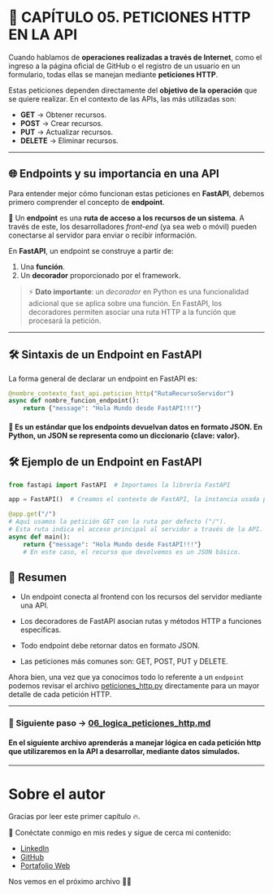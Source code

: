 # 📌 CAPÍTULO 05. PETICIONES HTTP EN LA API

Cuando hablamos de **operaciones realizadas a través de Internet**, como el ingreso a la página oficial de GitHub o el registro de un usuario en un formulario, todas ellas se manejan mediante **peticiones HTTP**.  

Estas peticiones dependen directamente del **objetivo de la operación** que se quiere realizar. En el contexto de las APIs, las más utilizadas son:

- **GET** → Obtener recursos.
- **POST** → Crear recursos.
- **PUT** → Actualizar recursos.
- **DELETE** → Eliminar recursos.

---

## 🌐 Endpoints y su importancia en una API

Para entender mejor cómo funcionan estas peticiones en **FastAPI**, debemos primero comprender el concepto de **endpoint**.

🔹 Un **endpoint** es una **ruta de acceso a los recursos de un sistema**. A través de este, los desarrolladores *front-end* (ya sea web o móvil) pueden conectarse al servidor para enviar o recibir información.  

En **FastAPI**, un endpoint se construye a partir de:
1. Una **función**.
2. Un **decorador** proporcionado por el framework.

> ⚡ **Dato importante**: un *decorador* en Python es una funcionalidad adicional que se aplica sobre una función. En FastAPI, los decoradores permiten asociar una ruta HTTP a la función que procesará la petición.

---

## 🛠️ Sintaxis de un Endpoint en FastAPI

La forma general de declarar un endpoint en FastAPI es:

```python
@nombre_contexto_fast_api.peticion_http("RutaRecursoServidor")
async def nombre_funcion_endpoint():
    return {"message": "Hola Mundo desde FastAPI!!!"}
```

#### 📌 Es un estándar que los endpoints devuelvan datos en formato JSON.  En Python, un JSON se representa como un diccionario {clave: valor}.

## 🛠️ Ejemplo de un Endpoint en FastAPI

```python
from fastapi import FastAPI  # Importamos la librería FastAPI

app = FastAPI()  # Creamos el contexto de FastAPI, la instancia usada por Uvicorn

@app.get("/")  
# Aquí usamos la petición GET con la ruta por defecto ("/").
# Esta ruta indica el acceso principal al servidor a través de la API.
async def main():
    return {"message": "Hola Mundo desde FastAPI!!!"}  
    # En este caso, el recurso que devolvemos es un JSON básico.
```

## 📌 Resumen

- Un endpoint conecta al frontend con los recursos del servidor mediante una API.

- Los decoradores de FastAPI asocian rutas y métodos HTTP a funciones específicas.

- Todo endpoint debe retornar datos en formato JSON.

- Las peticiones más comunes son: GET, POST, PUT y DELETE.

Ahora bien, una vez que ya conocimos todo lo referente a un `endpoint` podemos revisar el archivo [peticiones_http.py](https://github.com/BrayanR03/PYTHON-API-DESDE-CERO/blob/main/PythonApiDesdeCero/development/peticiones_http.py) directamente para un mayor detalle de cada petición HTTP.

---
### 📖 Siguiente paso → [06_logica_peticiones_http.md](https://github.com/BrayanR03/PYTHON-API-DESDE-CERO/blob/main/PythonApiDesdeCero/documentation/06_logica_peticiones_http.md)  
#### En el siguiente archivo aprenderás a manejar lógica en cada petición http que utilizaremos en la API a desarrollar, mediante datos simulados.
---
# Sobre el autor  

Gracias por leer este primer capítulo 🔥.  

🔗 Conéctate conmigo en mis redes y sigue de cerca mi contenido:  
- [LinkedIn](https://www.linkedin.com/in/brayan-rafael-neciosup-bola%C3%B1os-407a59246/)  
- [GitHub](https://github.com/BrayanR03)  
- [Portafolio Web](https://bryanneciosup626.wixsite.com/brayandataanalitics)  


Nos vemos en el próximo archivo 👊🚀  

